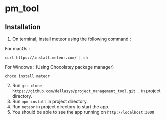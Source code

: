 # pm_tool

## Installation

1. On terminal, install meteor using the following command : 

For macOs :

    curl https://install.meteor.com/ | sh
    
For Windows : (Using Chocolatey package manager)

    choco install meteor
2. Run ```git clone https://github.com/dellasys/project_management_tool.git .``` in project directory.
3. Run ```npm install``` in project directory.
4. Run ```meteor``` in project directory to start the app.
5. You should be able to see the app running on ```http://localhost:3000```
